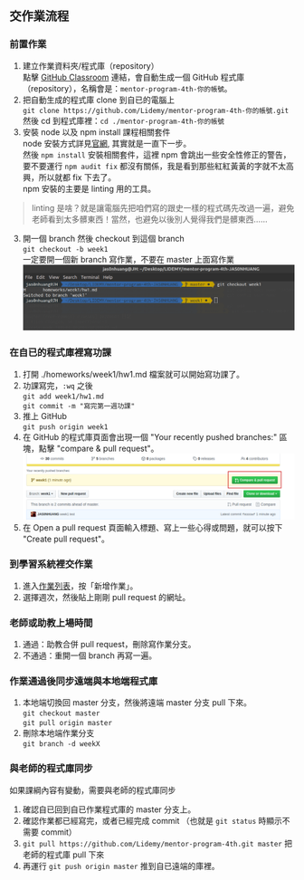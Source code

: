 ## 交作業流程
### 前置作業
1. 建立作業資料夾/程式庫（repository）  
點擊 [GitHub Classroom](https://classroom.github.com/a/SbDvk2VA) 連結，會自動生成一個 GitHub 程式庫（repository），名稱會是：`mentor-program-4th-你的帳號`。
2. 把自動生成的程式庫 clone 到自已的電腦上  
`git clone https://github.com/Lidemy/mentor-program-4th-你的帳號.git`
然後 cd 到程式庫裡：`cd ./mentor-program-4th-你的帳號`
3. 安裝 node 以及 npm install 課程相關套件  
node 安裝方式詳見[官網](https://nodejs.org/en/download/), 其實就是一直下一步。  
然後 `npm install` 安裝相關套件，這裡 npm 會跳出一些安全性修正的警告，要不要運行 `npm audit fix` 都沒有關係，我是看到那些紅紅黃黃的字就不太高興，所以就都 fix 下去了。  
npm 安裝的主要是 linting 用的工具。
>linting 是啥？就是讓電腦先把咱們寫的跟史一樣的程式碼先改過一遍，避免老師看到太多髒東西！當然，也避免以後別人覺得我們是髒東西……

3. 開一個 branch 然後 checkout 到這個 branch  
`git checkout -b week1`  
一定要開一個新 branch 寫作業，不要在 master 上面寫作業
![branch switch](../img/week1/20200607_01.png)

### 在自已的程式庫裡寫功課
1. 打開 ./homeworks/week1/hw1.md 檔案就可以開始寫功課了。
2. 功課寫完，`:wq` 之後  
`git add week1/hw1.md`  
`git commit -m "寫完第一週功課"`
3. 推上 GitHub  
`git push origin week1`
4. 在 GitHub 的程式庫頁面會出現一個 "Your recently pushed branches:" 區塊，點擊 "compare & pull request"。
![PR](../img/week1/20200607_02.png)
5. 在 Open a pull request 頁面輸入標題、寫上一些心得或問題，就可以按下 "Create pull request"。

### 到學習系統裡交作業
1. 進入[作業列表](https://learning.lidemy.com/homeworks)，按「新增作業」。
2. 選擇週次，然後貼上剛剛 pull request 的網址。

### 老師或助教上場時間
1. 通過：助教合併 pull request，刪除寫作業分支。
2. 不通過：重開一個 branch 再寫一遍。

### 作業通過後同步遠端與本地端程式庫
1. 本地端切換回 master 分支，然後將遠端 master 分支 pull 下來。  
`git checkout master`  
`git pull origin master`
2. 刪除本地端作業分支  
`git branch -d weekX`

### 與老師的程式庫同步
如果課綱內容有變動，需要與老師的程式庫同步
1. 確認自已回到自已作業程式庫的 master 分支上。
2. 確認作業都已經寫完，或者已經完成 commit （也就是 `git status` 時顯示不需要 commit）
3. `git pull https://github.com/Lidemy/mentor-program-4th.git master` 把老師的程式庫 pull 下來
4. 再運行 `git push origin master` 推到自已遠端的庫裡。
